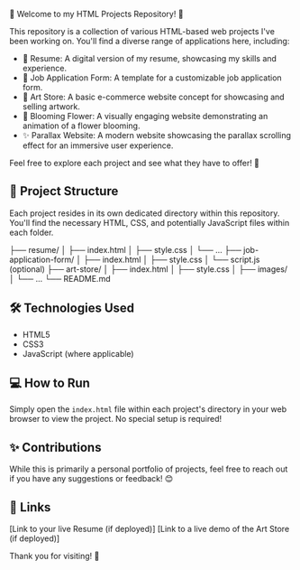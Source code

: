 👋 Welcome to my HTML Projects Repository! 🚀

This repository is a collection of various HTML-based web projects I've been working on. You'll find a diverse range of applications here, including:

* 📄 Resume: A digital version of my resume, showcasing my skills and experience.
* 📝 Job Application Form: A template for a customizable job application form.
* 🎨 Art Store: A basic e-commerce website concept for showcasing and selling artwork.
* 🌷 Blooming Flower: A visually engaging website demonstrating an animation of a flower blooming.
* ✨ Parallax Website: A modern website showcasing the parallax scrolling effect for an immersive user experience.
 


Feel free to explore each project and see what they have to offer! 👀

## 📂 Project Structure

Each project resides in its own dedicated directory within this repository. You'll find the necessary HTML, CSS, and potentially JavaScript files within each folder.

├── resume/
│   ├── index.html
│   ├── style.css
│   └── ...
├── job-application-form/
│   ├── index.html
│   ├── style.css
│   └── script.js (optional)
├── art-store/
│   ├── index.html
│   ├── style.css
│   ├── images/
│   └── ...
└── README.md


## 🛠️ Technologies Used

* HTML5
* CSS3
* JavaScript (where applicable)

## 💻 How to Run

Simply open the `index.html` file within each project's directory in your web browser to view the project. No special setup is required!

## ✨ Contributions

While this is primarily a personal portfolio of projects, feel free to reach out if you have any suggestions or feedback! 😊

## 🔗 Links

[Link to your live Resume (if deployed)]
[Link to a live demo of the Art Store (if deployed)]

Thank you for visiting! 🎉
